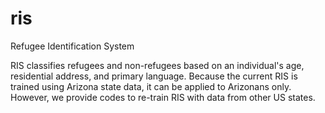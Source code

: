 # ris
Refugee Identification System

RIS classifies refugees and non-refugees based on an individual's age, residential address, and primary language. 
Because the current RIS is trained using Arizona state data, it can be applied to Arizonans only. 
However, we provide codes to re-train RIS with data from other US states.
